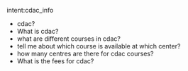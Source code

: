intent:cdac_info

- cdac?
- What is cdac?
- what are different courses in cdac?
- tell me about which course is available at which center?
- how many centres are there for cdac courses?
- What is the fees for cdac?



